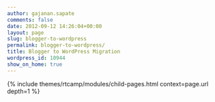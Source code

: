 ```yaml
---
author: gajanan.sapate
comments: false
date: 2012-09-12 14:26:04+00:00
layout: page
slug: blogger-to-wordpress
permalink: blogger-to-wordpress/
title: Blogger to WordPress Migration
wordpress_id: 10944
show_on_home: true
---
```


{% include themes/rtcamp/modules/child-pages.html context=page.url depth=1 %}
